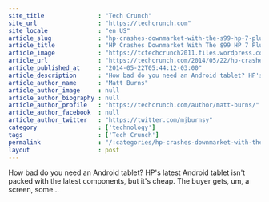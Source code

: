 ```yaml
---
site_title               : "Tech Crunch"
site_url                 : "https://techcrunch.com"
site_locale              : "en_US"
article_slug             : "hp-crashes-downmarket-with-the-s99-hp-7-plus-android-tablet"
article_title            : "HP Crashes Downmarket With The $99 HP 7 Plus Android Tablet"
article_image            : "https://tctechcrunch2011.files.wordpress.com/2014/05/hpwelcomesign.jpg?w=764&h=400&crop=1"
article_url              : "https://techcrunch.com/2014/05/22/hp-crashes-downmarket-with-the-99-hp-7-plus-android-tablet/"
article_published_at     : "2014-05-22T05:44:12-03:00"
article_description      : "How bad do you need an Android tablet? HP's latest Android tablet isn't packed with the latest components, but it's cheap. The buyer gets, um, a screen, some..."
article_author_name      : "Matt Burns"
article_author_image     : null
article_author_biography : null
article_author_profile   : "https://techcrunch.com/author/matt-burns/"
article_author_facebook  : null
article_author_twitter   : "https://twitter.com/mjburnsy"
category                 : ['technology']
tags                     : ['Tech Crunch']
permalink                : "/:categories/hp-crashes-downmarket-with-the-s99-hp-7-plus-android-tablet/"
layout                   : post
---
```


How bad do you need an Android tablet? HP's latest Android tablet isn't packed with the latest components, but it's cheap. The buyer gets, um, a screen, some...
